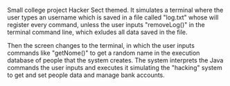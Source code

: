 Small college project Hacker Sect themed.
It simulates a terminal where the user types an username which is saved in a file called "log.txt" whose will register
every command, unless the user inputs "removeLog()" in the terminal command line, which exludes all data saved in the file.

Then the screen changes to the terminal, in which the user inputs commands like "getNome()" to get a random name in the
execution database of people that the system creates.
The system interprets the Java commands the user inputs and executes it simulating the "hacking" system to get and set people
data and manage bank accounts.
